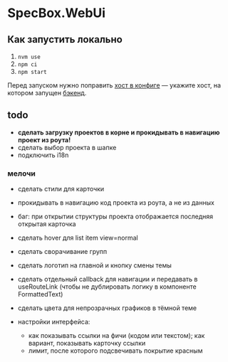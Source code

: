 # SpecBox.WebUi

## Как запустить локально

1. `nvm use`
1. `npm ci`
1. `npm start`

Перед запуском нужно поправить [хост в конфиге](./vite.config.ts#L25) — укажите хост, на котором запущен [бэкенд](https://github.com/spec-box/api).

## todo

- **сделать загрузку проектов в корне и прокидывать в навигацию проект из роута!**
- сделать выбор проекта в шапке
- подключить i18n

### мелочи

- сделать стили для карточки
- прокидывать в навигацию код проекта из роута, а не из данных
- баг: при открытии структуры проекта отображается последняя открытая карточка
- сделать hover для list item view=normal
- сделать сворачивание групп
- сделать логотип на главной и кнопку смены темы
- сделать отдельный callback для навигации и передавать в useRouteLink (чтобы не дублировать логику в компоненте FormattedText)
- сделать цвета для непрозрачных графиков в тёмной теме

- настройки интерфейса:
  - как показывать ссылки на фичи (кодом или текстом); как вариант, показывать карточку ссылки
  - лимит, после которого подсвечивать покрытие красным
